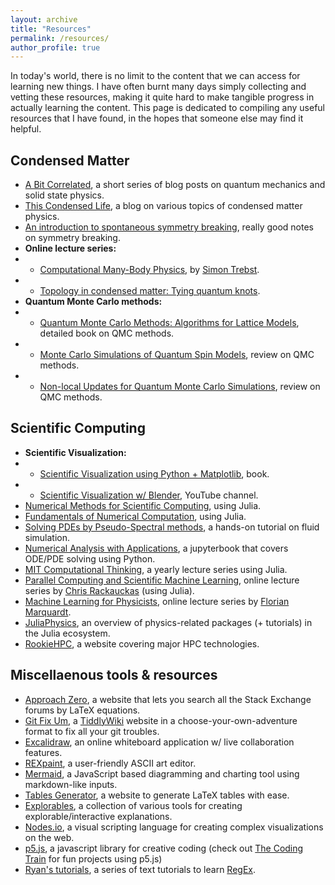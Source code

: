 ```yaml
---
layout: archive
title: "Resources"
permalink: /resources/
author_profile: true
---
```


In today's world, there is no limit to the content that we can access for learning new things. I have often burnt many days simply collecting and vetting these resources, making it quite hard to make tangible progress in actually learning the content. This page is dedicated to compiling any useful resources that I have found, in the hopes that someone else may find it helpful.

Condensed Matter
---
- [A Bit Correlated](https://tpolakovic.github.io/), a short series of blog posts on quantum mechanics and solid state physics.
- [This Condensed Life](https://thiscondensedlife.wordpress.com/), a blog on various topics of condensed matter physics.
- [An introduction to spontaneous symmetry breaking](https://scipost.org/10.21468/SciPostPhysLectNotes.11), really good notes on symmetry breaking.
- **Online lecture series:**
- - [Computational Many-Body Physics](http://www.thp.uni-koeln.de/trebst/Lectures/2021-CompManyBody.shtml), by [Simon Trebst](http://www.thp.uni-koeln.de/trebst/members.shtml).
- - [Topology in condensed matter: Tying quantum knots](https://topocondmat.org/).
- **Quantum Monte Carlo methods:**
- - [Quantum Monte Carlo Methods: Algorithms for Lattice Models](https://www.cambridge.org/core/books/quantum-monte-carlo-methods/AEA92390DA497360EEDA153CF1CEC7AC), detailed book on QMC methods.
- - [Monte Carlo Simulations of Quantum Spin Models](https://www.cond-mat.de/events/correl13/manuscripts/wessel.pdf), review on QMC methods. 
- - [Non-local Updates for Quantum Monte Carlo Simulations](http://www.thp.uni-koeln.de/trebst/pubs/APC00156.pdf), review on QMC methods.

Scientific Computing
---

- **Scientific Visualization:**
- - [Scientific Visualization using Python + Matplotlib](https://www.labri.fr/perso/nrougier/scientific-visualization.html), book.
- - [Scientific Visualization w/ Blender](https://www.youtube.com/c/CGFigures/featured), YouTube channel.
- [Numerical Methods for Scientific Computing](https://www.equalsharepress.com/media/NMFSC.pdf), using Julia. 
- [Fundamentals of Numerical Computation](http://tobydriscoll.net/fnc-julia/frontmatter.html), using Julia.
- [Solving PDEs by Pseudo-Spectral methods](https://rupakmukherjee.github.io/pseudo-spectral-crash-course/), a hands-on tutorial on fluid simulation.
- [Numerical Analysis with Applications](https://john-s-butler-dit.github.io/NumericalAnalysisBook/), a jupyterbook that covers ODE/PDE solving using Python.
- [MIT Computational Thinking](https://computationalthinking.mit.edu/), a yearly lecture series using Julia. 
- [Parallel Computing and Scientific Machine Learning](https://book.sciml.ai/), online lecture series by [Chris Rackauckas](https://chrisrackauckas.com/) (using Julia).
- [Machine Learning for Physicists](https://pad.gwdg.de/s/HJtiTE__U#), online lecture series by [Florian Marquardt](https://mpl.mpg.de/divisions/marquardt-division/).
- [JuliaPhysics](https://juliaphysics.github.io/latest/), an overview of physics-related packages (+ tutorials) in the Julia ecosystem.
- [RookieHPC](https://rookiehpc.github.io/), a website covering major HPC technologies.

Miscellaenous tools & resources
--- 

- [Approach Zero](https://approach0.xyz/search/), a website that lets you search all the Stack Exchange forums by LaTeX equations.
- [Git Fix Um](http://sukima.github.io/GitFixUm/), a [TiddlyWiki](https://tiddlywiki.com/) website in a choose-your-own-adventure format to fix all your git troubles.
- [Excalidraw](https://excalidraw.com/), an online whiteboard application w/ live collaboration features.
- [REXpaint](https://kyzrati.itch.io/rexpaint), a user-friendly ASCII art editor.
- [Mermaid](https://mermaid-js.github.io/mermaid/#/), a JavaScript based diagramming and charting tool using markdown-like inputs. 
- [Tables Generator](https://www.tablesgenerator.com/), a website to generate LaTeX tables with ease.
- [Explorables](https://explorabl.es/tools/), a collection of various tools for creating explorable/interactive explanations.
- [Nodes.io](https://nodes.io/), a visual scripting language for creating complex visualizations on the web.
- [p5.js](https://p5js.org/), a javascript library for creative coding (check out [The Coding Train](https://www.youtube.com/channel/UCvjgXvBlbQiydffZU7m1_aw) for fun projects using p5.js)
- [Ryan's tutorials](https://ryanstutorials.net/regular-expressions-tutorial/regular-expressions-basics.php), a series of text tutorials to learn [RegEx](https://en.wikipedia.org/wiki/Regular_expression).